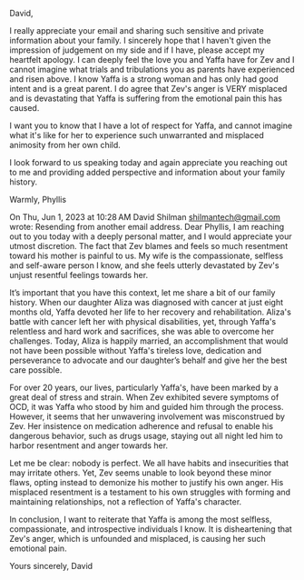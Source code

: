 David,

I really appreciate your email and sharing such sensitive and private information about your family. I sincerely hope that I haven't given the impression of judgement on my side and if I have, please accept my heartfelt apology. I can deeply feel the love you and Yaffa have for Zev and I cannot imagine what trials and tribulations you as parents have experienced and risen above. I know Yaffa is a strong woman and has only had good intent and is a great parent. I do agree that Zev's anger is VERY misplaced and is devastating that Yaffa is suffering from the emotional pain this has caused. 

I want you to know that I have a lot of respect for Yaffa, and cannot imagine what it's like for her to experience such unwarranted and misplaced animosity from her own child. 

I  look forward to us speaking today and again appreciate you reaching out to me and providing added perspective and information about your family history. 

Warmly,
Phyllis 

On Thu, Jun 1, 2023 at 10:28 AM David Shilman <shilmantech@gmail.com> wrote:
Resending from another email address.
Dear Phyllis,
I am reaching out to you today with a deeply personal matter, and I would appreciate your utmost discretion. The fact that Zev blames and feels so much resentment toward his mother is painful to us. My wife is the compassionate, selfless and self-aware person I know, and she feels utterly devastated by Zev's unjust resentful feelings towards her.
 
It’s important that you have this context, let me share a bit of our family history. When our daughter Aliza was diagnosed with cancer at just eight months old, Yaffa devoted her life to her recovery and rehabilitation. Aliza's battle with cancer left her with physical disabilities, yet, through Yaffa's relentless and hard work and sacrifices, she was able to overcome her challenges. Today, Aliza is happily married, an accomplishment that would not have been possible without Yaffa's tireless love, dedication and perseverance to advocate and our daughter’s behalf and give her the best care possible.
 
For over 20 years, our lives, particularly Yaffa's, have been marked by a great deal of stress and strain. When Zev exhibited severe symptoms of OCD, it was Yaffa who stood by him and guided him through the process. However, it seems that her unwavering involvement was misconstrued by Zev. Her insistence on medication adherence and refusal to enable his dangerous behavior, such as drugs usage, staying out all night led him to harbor resentment and anger towards her.
 
Let me be clear: nobody is perfect. We all have habits and insecurities that may irritate others. Yet, Zev seems unable to look beyond these minor flaws, opting instead to demonize his mother to justify his own anger. His misplaced resentment is a testament to his own struggles with forming and maintaining relationships, not a reflection of Yaffa's character.
 
In conclusion, I want to reiterate that Yaffa is among the most selfless, compassionate, and introspective individuals I know. It is disheartening that Zev's anger, which is unfounded and misplaced, is causing her such emotional pain. 
 
Yours sincerely,
David

